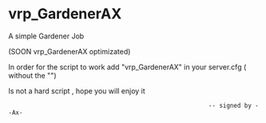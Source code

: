 # vrp_GardenerAX
A simple Gardener Job

(SOON vrp_GardenerAX optimizated)

In order for the script to work add "vrp_GardenerAX" in your server.cfg ( without the "")

Is not a hard script , hope you will enjoy it

                                                            -- signed by --Ax-
